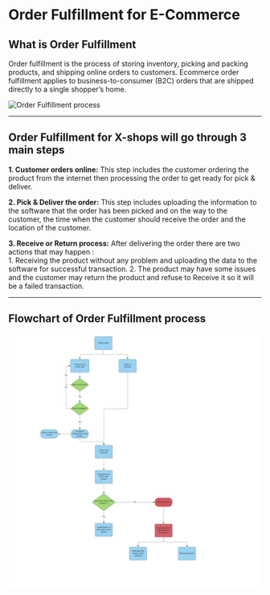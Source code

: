 # Order Fulfillment for E-Commerce

## What is Order Fulfillment 

Order fulfillment is the process of storing inventory, picking and packing products, and shipping online orders to customers.
Ecommerce order fulfillment applies to business-to-consumer (B2C) orders that are shipped directly to a single shopper’s home.

![Order Fulfillment process](https://assets.cohenandsteers.com/assets/content/insights/MP845_1_alt.gif)

-----
## Order Fulfillment for X-shops will go through 3 main steps 

**1. Customer orders online:**
This step includes the customer ordering the product from the internet then processing the order to get ready for pick & deliver.

**2. Pick & Deliver the order:**
This step includes uploading the information to the software that the order has been picked and on the way to the customer, the time when the customer should receive the order and the location of the customer.
    
**3. Receive or Return process:**
After delivering the order there are two actions that may happen :    
    1. Receiving the product without any problem and uploading the data to the software for  successful transaction.
    2. The product may have some issues and the customer may return the product and refuse to Receive it so it will be a failed transaction.

-----
## Flowchart of Order Fulfillment process

![Order_fulfillment_process](assets/images/x-shops-order-fulfillment.png)
